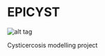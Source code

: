 # EPICYST

![alt tag](https://github.com/pwinskill/EPICYST/EPICYST_logo.png)

Cysticercosis modelling project

